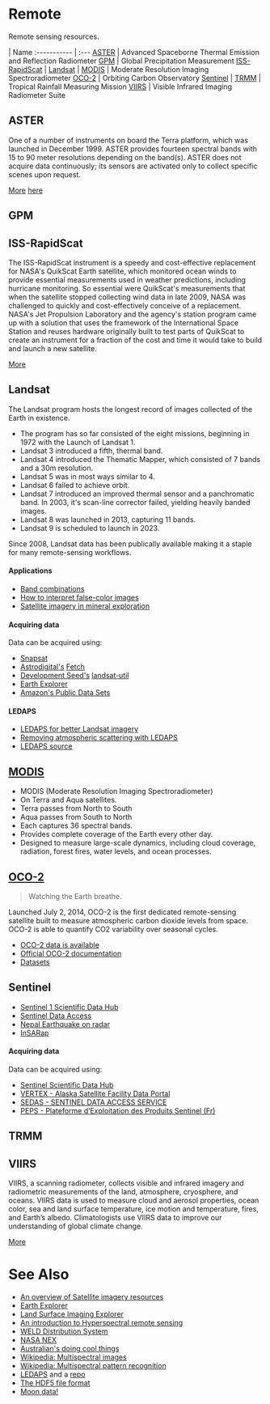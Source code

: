 Remote
======

Remote sensing resources.

 | Name
:----------- | :---
[ASTER](https://github.com/jacquestardie/remote#aster) | Advanced Spaceborne Thermal Emission and Reflection Radiometer
[GPM](https://github.com/jacquestardie/remote#gpm) | Global Precipitation Measurement
[ISS-RapidScat](https://github.com/jacquestardie/remote#rapidscat) | 
[Landsat](https://github.com/jacquestardie/remote#landsat) | 
[MODIS](https://github.com/jacquestardie/remote#modis) | Moderate Resolution Imaging Spectroradiometer
[OCO-2](https://github.com/jacquestardie/remote#oco-2) | Orbiting Carbon Observatory
[Sentinel](https://github.com/jacquestardie/remote#sentinel) |
[TRMM](https://github.com/jacquestardie/remote#trmm) | Tropical Rainfall Measuring Mission
[VIIRS](https://github.com/jacquestardie/remote#viirs) | Visible Infrared Imaging Radiometer Suite

ASTER
-----

One of a number of instruments on board the Terra platform, which was launched in December 1999. ASTER provides fourteen spectral bands with 15 to 90 meter resolutions depending on the band(s). ASTER does not acquire data continuously; its sensors are activated only to collect specific scenes upon request.

[More](https://lta.cr.usgs.gov/satellite_aster) [here](http://asterweb.jpl.nasa.gov/)

GPM
---


ISS-RapidScat
-------------

The ISS-RapidScat instrument is a speedy and cost-effective replacement for NASA's QuikScat Earth satellite, which monitored ocean winds to provide essential measurements used in weather predictions, including hurricane monitoring. So essential were QuikScat's measurements that when the satellite stopped collecting wind data in late 2009, NASA was challenged to quickly and cost-effectively conceive of a replacement. NASA's Jet Propulsion Laboratory and the agency's station program came up with a solution that uses the framework of the International Space Station and reuses hardware originally built to test parts of QuikScat to create an instrument for a fraction of the cost and time it would take to build and launch a new satellite. 

[More](http://www.jpl.nasa.gov/missions/iss-rapidscat/)


Landsat
-------

The Landsat program hosts the longest record of images collected of the Earth in existence. 
- The program has so far consisted of the eight missions, beginning in 1972 with the Launch of Landsat 1. 
- Landsat 3 introduced a fifth, thermal band. 
- Landsat 4 introduced the Thematic Mapper, which consisted of 7 bands and a 30m resolution.
- Landsat 5 was in most ways similar to 4.
- Landsat 6 failed to achieve orbit.
- Landsat 7 introduced an improved thermal sensor and a panchromatic band. In 2003, it's scan-line corrector failed, yielding heavily banded images.
- Landsat 8 was launched in 2013, capturing 11 bands.
- Landsat 9 is scheduled to launch in 2023.

Since 2008, Landsat data has been publically available making it a staple for many remote-sensing workflows.

#### Applications

- [Band combinations](http://blogs.esri.com/esri/arcgis/2015/04/21/landsat-8-enthusiasts-whats-your-favorite-band-combination/)
- [How to interpret false-color images](http://earthobservatory.nasa.gov/Features/FalseColor/page6.php)
- [Satellite imagery in mineral exploration](http://blog.micromine.com/tag/landsat-8/)

#### Acquiring data

Data can be acquired using:
- [Snapsat](http://snapsat.org)
- [Astrodigital's]() [Fetch](http://fetch.astrodigital.com/)
- [Development Seed's](https://developmentseed.org/) [landsat-util](https://github.com/developmentseed/landsat-util)
- [Earth Explorer](http://earthexplorer.usgs.gov/)
- [Amazon's Public Data Sets](https://aws.amazon.com/public-data-sets/landsat/)

#### LEDAPS

- [LEDAPS for better Landsat imagery](https://www.mapbox.com/blog/ledaps-for-better-landsat-imagery/)
- [Removing atmospheric scattering with LEDAPS](https://www.mapbox.com/blog/removing-atmosphere-scatter/)
- [LEDAPS source](https://code.google.com/p/ledaps/wiki/Version_2_3_0)


[MODIS](http://modis.gsfc.nasa.gov/)
------------------------------------

- MODIS (Moderate Resolution Imaging Spectroradiometer)
- On Terra and Aqua satellites.
 - Terra passes from North to South
 - Aqua passes from South to North
- Each captures  36 spectral bands.
- Provides complete coverage of the Earth every other day.
- Designed to measure large-scale dynamics, including cloud coverage, radiation, forest fires, water levels,  and ocean processes.


[OCO-2](http://oco.jpl.nasa.gov/)
---------------------------------

> Watching the Earth breathe.

Launched July 2, 2014, OCO-2 is the first dedicated remote-sensing satellite built to measure atmospheric carbon dioxide levels from space. OCO-2 is able to quantify CO2 variability over seasonal cycles.

- [OCO-2 data is available](http://disc.sci.gsfc.nasa.gov/datareleases/First_CO2_data_from_OCO-2)
- [Official OCO-2 documentation](http://disc.sci.gsfc.nasa.gov/OCO-2/documentation/oco-2-v6)
- [Datasets](ftp://oco2.gesdisc.eosdis.nasa.gov/data/s4pa/OCO2_DATA/)



Sentinel
--------

- [Sentinel 1 Scientific Data Hub](https://scihub.esa.int/)
- [Sentinel Data Access](https://sentinel.esa.int/web/sentinel/sentinel-data-access)
- [Nepal Earthquake on radar](http://www.esa.int/Our_Activities/Observing_the_Earth/Copernicus/Sentinel-1/Nepal_earthquake_on_the_radar)
- [InSARap](http://insarap.org/)

#### Acquiring data

Data can be acquired using:
- [Sentinel Scientific Data Hub](https://scihub.copernicus.eu/dhus/#/home)
- [VERTEX - Alaska Satellite Facility Data Portal](https://vertex.daac.asf.alaska.edu)
- [SEDAS - SENTINEL DATA ACCESS SERVICE](http://sedas.satapps.org)
- [PEPS - Plateforme d’Exploitation des Produits Sentinel (Fr)](https://peps.cnes.fr)


TRMM
----


VIIRS
-----

VIIRS, a scanning radiometer, collects visible and infrared imagery and radiometric measurements of the land, atmosphere, cryosphere, and oceans. VIIRS data is used to measure cloud and aerosol properties, ocean color, sea and land surface temperature, ice motion and temperature, fires, and Earth’s albedo. Climatologists use VIIRS data to improve our understanding of global climate change.

[More](http://npp.gsfc.nasa.gov/viirs.html)


See Also
========

- [An overview of Satellite imagery resources](http://carpe.umd.edu/geospatial/satellite_imagery_resources.php)
- [Earth Explorer](http://earthexplorer.usgs.gov/)
- [Land Surface Imaging Explorer](http://lsiexplorer.cr.usgs.gov/)
- [An introduction to Hyperspectral remote sensing](http://www.geol-amu.org/notes/m14a-4-11.htm)
- [WELD Distribution System](http://globalweld.cr.usgs.gov/)
- [NASA NEX](https://aws.amazon.com/nasa/nex/)
- [Australian's doing cool things](http://www.qld.gov.au/environment/land/vegetation/mapping/satellite-images/april/)
- [Wikipedia: Multispectral images](https://en.wikipedia.org/wiki/Multispectral_image)
- [Wikipedia: Multispectral pattern recognition](https://en.wikipedia.org/wiki/Multispectral_pattern_recognition)
- [LEDAPS](http://ledapsweb.nascom.nasa.gov/overview/overview.html) and a [repo](https://github.com/dongjief/ledaps)
- [The HDF5 file format](http://www.gdal.org/frmt_hdf5.html)
- [Moon data!](http://astrogeology.usgs.gov/search/details/Moon/LRO/LOLA/Lunar_LRO_LOLA_Global_LDEM_118m_Mar2014/cub)
